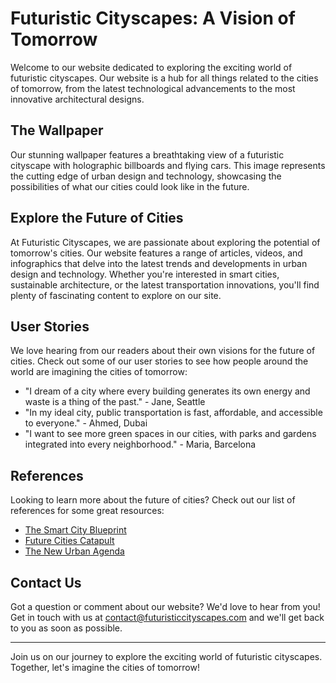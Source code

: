 <!--font:Cabin-->

# Futuristic Cityscapes: A Vision of Tomorrow

Welcome to our website dedicated to exploring the exciting world of futuristic cityscapes. Our website is a hub for all things related to the cities of tomorrow, from the latest technological advancements to the most innovative architectural designs.

## The Wallpaper

Our stunning wallpaper features a breathtaking view of a futuristic cityscape with holographic billboards and flying cars. This image represents the cutting edge of urban design and technology, showcasing the possibilities of what our cities could look like in the future.

## Explore the Future of Cities

At Futuristic Cityscapes, we are passionate about exploring the potential of tomorrow's cities. Our website features a range of articles, videos, and infographics that delve into the latest trends and developments in urban design and technology. Whether you're interested in smart cities, sustainable architecture, or the latest transportation innovations, you'll find plenty of fascinating content to explore on our site.

## User Stories

We love hearing from our readers about their own visions for the future of cities. Check out some of our user stories to see how people around the world are imagining the cities of tomorrow:

- "I dream of a city where every building generates its own energy and waste is a thing of the past." - Jane, Seattle
- "In my ideal city, public transportation is fast, affordable, and accessible to everyone." - Ahmed, Dubai
- "I want to see more green spaces in our cities, with parks and gardens integrated into every neighborhood." - Maria, Barcelona

## References

Looking to learn more about the future of cities? Check out our list of references for some great resources:

- [The Smart City Blueprint](#)
- [Future Cities Catapult](#)
- [The New Urban Agenda](#)

## Contact Us

Got a question or comment about our website? We'd love to hear from you! Get in touch with us at [contact@futuristiccityscapes.com](mailto:contact@futuristiccityscapes.com) and we'll get back to you as soon as possible.

---

Join us on our journey to explore the exciting world of futuristic cityscapes. Together, let's imagine the cities of tomorrow!

<!--

Write me content for website with wallpaper which alt text is:

"A futuristic cityscape with holographic billboards and flying cars"

The name/title of the page should not be 1:1 copy of the alt text but rather a real content of the website which is using this wallpaper.

- Use markdown format 
- Start with heading
- Heading should be short and concise
- The content should look like a real website 
- The website should not be about the wallpaper, wallpaper is just a related background
- Heading should be contain work "wallpaper" or "background"
- Include real sections like references, contact, user stories, etc. use things relevant to the page purpose.
- Feel free to use structure like headings, bullets, numbering, blockquotes, paragraphs, horizontal lines, etc.
- You can use formatting like bold or _italic_
- You can include UTF-8 emojis
- Links should be only #hash anchors (and you can refer to the document itself)
- Do not include images


---


# Futuristic Cityscapes: A Vision of Tomorrow

Welcome to our website dedicated to exploring the exciting world of futuristic cityscapes. Our website is a hub for all things related to the cities of tomorrow, from the latest technological advancements to the most innovative architectural designs.

## The Wallpaper

Our stunning wallpaper features a breathtaking view of a futuristic cityscape with holographic billboards and flying cars. This image represents the cutting edge of urban design and technology, showcasing the possibilities of what our cities could look like in the future.

## Explore the Future of Cities

At Futuristic Cityscapes, we are passionate about exploring the potential of tomorrow's cities. Our website features a range of articles, videos, and infographics that delve into the latest trends and developments in urban design and technology. Whether you're interested in smart cities, sustainable architecture, or the latest transportation innovations, you'll find plenty of fascinating content to explore on our site.

## User Stories

We love hearing from our readers about their own visions for the future of cities. Check out some of our user stories to see how people around the world are imagining the cities of tomorrow:

- "I dream of a city where every building generates its own energy and waste is a thing of the past." - Jane, Seattle
- "In my ideal city, public transportation is fast, affordable, and accessible to everyone." - Ahmed, Dubai
- "I want to see more green spaces in our cities, with parks and gardens integrated into every neighborhood." - Maria, Barcelona

## References

Looking to learn more about the future of cities? Check out our list of references for some great resources:

- [The Smart City Blueprint](#)
- [Future Cities Catapult](#)
- [The New Urban Agenda](#)

## Contact Us

Got a question or comment about our website? We'd love to hear from you! Get in touch with us at [contact@futuristiccityscapes.com](mailto:contact@futuristiccityscapes.com) and we'll get back to you as soon as possible.

---

Join us on our journey to explore the exciting world of futuristic cityscapes. Together, let's imagine the cities of tomorrow!

-->
